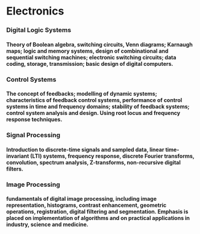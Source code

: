 # Electronics
### Digital Logic Systems
#### Theory of Boolean algebra, switching circuits, Venn diagrams; Karnaugh maps; logic and memory systems, design of combinational and sequential switching machines; electronic switching circuits; data coding, storage, transmission; basic design of digital computers.
### Control Systems
#### The concept of feedbacks; modelling of dynamic systems; characteristics of feedback control systems, performance of control systems in time and frequency domains; stability of feedback systems; control system analysis and design. Using root locus and frequency response techniques.
###  Signal Processing
#### Introduction to discrete-time signals and sampled data, linear time-invariant (LTI) systems, frequency response, discrete Fourier transforms, convolution, spectrum analysis, Z-transforms, non-recursive digital filters.
### Image Processing
#### fundamentals of digital image processing, including image representation, histograms, contrast enhancement, geometric operations, registration, digital filtering and segmentation. Emphasis is placed on implementation of algorithms and on practical applications in industry, science and medicine.
